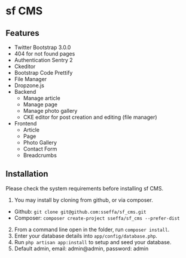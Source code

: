 sf CMS
=============

## Features

* Twitter Bootstrap 3.0.0
* 404 for not found pages	
* Authentication Sentry 2
* Ckeditor
* Bootstrap Code Prettify
* File Manager
* Dropzone.js
* Backend	
  * Manage article
  * Manage page
  * Manage photo gallery
  * CKE editor for post creation and editing (file manager)
* Frontend
  * Article 
  * Page
  * Photo Gallery
  * Contact Form
  * Breadcrumbs

## Installation

Please check the system requirements before installing sf CMS.  

1. You may install by cloning from github, or via composer.  
  * Github: `git clone git@github.com:sseffa/sf_cms.git`
  * Composer: `composer create-project sseffa/sf_cms --prefer-dist`
2. From a command line open in the folder, run `composer install`.  
3. Enter your database details into `app/config/database.php`.  
4. Run `php artisan app:install` to setup and seed your database.
5. Default admin, email: admin@admin, password: admin
